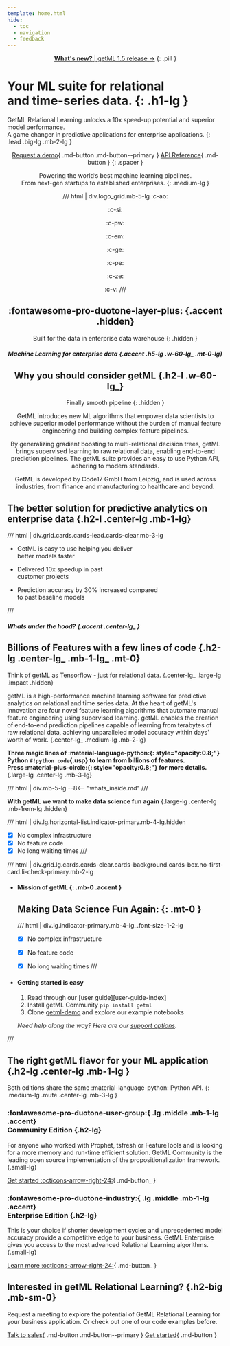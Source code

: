 ```yaml
---
template: home.html
hide:
  - toc
  - navigation
  - feedback
---
```


<center>

[**What's new?** | getML 1.5 release &rarr;](#)
{: .pill }

</center>


# Your <span class="accent">ML suite</span> for relational <br>and time-series data. {: .h1-lg }

GetML Relational Learning unlocks a 10x speed-up potential and superior model performance. <br class="show-lg">
A game changer in predictive applications for enterprise applications.
{: .lead .big-lg .mb-2-lg }


<center class="mb-3-lg">

[Request a demo](enterprise/book-demo){ .md-button .md-button--primary }
[API Reference](reference){ .md-button }
{: .spacer }

</center>


<center class="mb-4-lg">

<span class="impact">Powering the world’s best machine learning pipelines.</span><br>
<span class="mute">From next-gen startups to established enterprises.</span>
{: .medium-lg }


/// html | div.logo_grid.mb-5-lg
:c-ao:

:c-si:

:c-pw:

:c-em:

:c-ge:

:c-pe:

:c-ze:

:c-v:
///


<div class="box box-bg why-getml mb-4-lg" markdown>

<div class="w-75-lg" markdown>

## :fontawesome-pro-duotone-layer-plus: {.accent .hidden}

Built for the data in enterprise data warehouse
{: .hidden }


##### Machine Learning for enterprise data {.accent .h5-lg .w-60-lg_ .mt-0-lg}
## Why you should consider getML {.h2-l .w-60-lg_}

Finally smooth pipeline
{: .hidden }

<div class="w-60-lg_ large-lg mute" markdown>

GetML introduces new ML algorithms that <span class="impact">empower data scientists to achieve superior model performance</span> without the burden of manual feature engineering and building complex feature pipelines.

By generalizing gradient boosting to multi-relational decision trees, getML <span class="impact">brings supervised learning to raw relational data</span>, enabling end-to-end prediction pipelines. The getML suite provides an easy to use Python API, adhering to modern standards.

GetML is developed by Code17 GmbH from Leipzig, and is <span class="impact">used across industries, from finance and manufacturing to healthcare</span> and beyond.

</div>
</div>

</div>
</center>


## The better solution for predictive analytics on enterprise data {.h2-l .center-lg .mb-1-lg}

/// html | div.grid.cards.cards-lead.cards-clear.mb-3-lg

-   <span class="top">GetML is</span>
    <span class="focus">easy to use</span>
    <span class="sub">helping you deliver<br class="show-lg"> better models faster</span>

-   <span class="top">Delivered</span>
    <span class="focus">10x</span>
    <span class="sub">speedup in past<br class="show-lg"> customer projects</span>

-   <span class="top">Prediction accuracy by</span>
    <span class="focus">30%</span>
    <span class="sub">increased compared<br class="show-lg"> to past baseline models</span>

///






<div class="full-width-bg-lg" markdown>

<div class="hidden clear-lg mb-4-lg"></div>

<div class="w-80-lg margin-auto-lg mb-4-lg" markdown>

##### Whats under the hood? {.accent .center-lg_ }
## Billions of Features with a few lines of code {.h2-lg .center-lg_ .mb-1-lg_ .mt-0}

Think of getML as Tensorflow - just for relational data.
{.center-lg_ .large-lg .impact .hidden}

getML is a high-performance machine learning software for predictive analytics on relational and time series data. At the heart of getML's innovation are four novel feature learning algorithms that automate manual feature engineering using supervised learning. getML enables the creation of end-to-end prediction pipelines capable of learning from terabytes of raw relational data, achieving unparalleled model accuracy within days' worth of work.
{.center-lg_ .medium-lg .mb-2-lg}

<div class="w-80-lg margin-auto-lg" markdown>

**Three magic lines of :material-language-python:{: style="opacity:0.8;"} Python `#!python code`{.usp} to learn from billions of features. <br class="show-lg"> Press :material-plus-circle:{: style="opacity:0.8;"} for more details.**
{.large-lg .center-lg .mb-3-lg}

/// html | div.mb-5-lg
--8<-- "whats_inside.md"
///



**With getML we want to make data science fun again**
{.large-lg .center-lg .mb-1rem-lg .hidden}

/// html | div.lg.horizontal-list.indicator-primary.mb-4-lg.hidden
- [X] No complex infrastructure
- [X] No feature code
- [X] No long waiting times
///

</div>

/// html | div.grid.lg.cards.cards-clear.cards-background.cards-box.no-first-card.li-check-primary.mb-2-lg

-   #### Mission of getML {: .mb-0 .accent }
    ## Making Data Science Fun Again: {: .mt-0 }

    /// html | div.lg.indicator-primary.mb-4-lg_.font-size-1-2-lg
    - [X] No complex infrastructure
    - [X] No feature code
    - [X] No long waiting times
    ///


-   #### Getting started is easy

    1. Read through our [user guide][user-guide-index]
    2. Install getML Community `pip install getml`
    3. Clone [getml-demo](https://github.com/getml/getml-demo) and explore our example notebooks

    *Need help along the way? Here are our [support options](contact).*


///


</div>

<div class="hidden clear-lg"></div>

</div>



## The right getML flavor for your ML application {.h2-lg .center-lg .mb-1-lg }

Both editions share the same :material-language-python: Python API.
{: .medium-lg .mute .center-lg .mb-3-lg }

<div class="container mb-4-lg_" markdown>
<div class="box box-bg box-50 center-lg_" markdown>

### :fontawesome-pro-duotone-user-group:{ .lg .middle .mb-1-lg .accent}<br> Community Edition {.h2-lg}

For anyone who worked with Prophet, tsfresh or FeatureTools and is looking for a more memory and run-time efficient solution. GetML Community is the leading open source implementation of the propositionalization framework.
{.small-lg}


[Get started :octicons-arrow-right-24:](install){ .md-button_ }

</div>
<div class="box box-bg box-50 center-lg_" markdown>

### :fontawesome-pro-duotone-industry:{ .lg .middle .mb-1-lg .accent}<br> Enterprise Edition {.h2-lg}

This is your choice if shorter development cycles and unprecedented model accuracy provide a competitive edge to your business. GetML Enterprise gives you access to the most advanced Relational Learning algorithms.
{.small-lg}

[Learn more :octicons-arrow-right-24:](enterprise/benefits.md){ .md-button_ }

</div>
</div>


<div class="container mb-4-lg pt-4-lg" markdown>
<div class="box box-lg box-50 p-sm-0 mb-sm-0" markdown>

## Interested in getML Relational Learning? {.h2-big .mb-sm-0}

</div>
<div class="box box-50 p-sm-0" markdown>
Request a meeting to explore the potential of GetML Relational Learning for your business application. Or check out one of our code examples before.

[Talk to sales](contact){ .md-button .md-button--primary }
[Get started](user_guide){ .md-button  }
</div>

</div>
